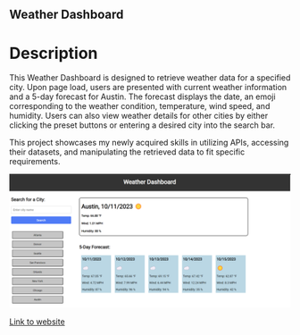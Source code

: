 ## Weather Dashboard

# Description

This Weather Dashboard is designed to retrieve weather data for a specified city. Upon page load, users are presented with current weather information and a 5-day forecast for Austin. The forecast displays the date, an emoji corresponding to the weather condition, temperature, wind speed, and humidity. Users can also view weather details for other cities by either clicking the preset buttons or entering a desired city into the search bar.

This project showcases my newly acquired skills in utilizing APIs, accessing their datasets, and manipulating the retrieved data to fit specific requirements.

![Screenshot of website](./assets/weatherdash.png)

[Link to website](https://vincula1.github.io/weatherdash/)